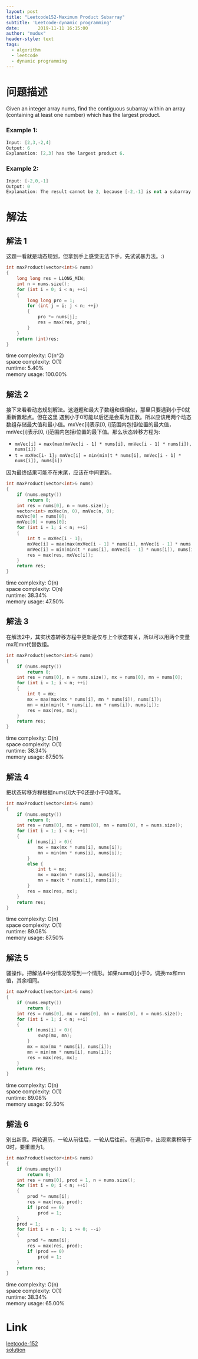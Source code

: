 ```yaml
---
layout: post
title: "Leetcode152-Maximum Product Subarray"
subtitle: 'Leetcode-dynamic programming'
date:       2019-11-11 16:15:00
author: "mudux"
header-style: text
tags:
  - algorithm
  - leetcode
  - dynamic programming
---
```


# 问题描述
Given an integer array nums, find the contiguous subarray within an array (containing at least one number) which has the largest product.
### Example 1:
```c++
Input: [2,3,-2,4]
Output: 6
Explanation: [2,3] has the largest product 6.
```
### Example 2:
```c++
Input: [-2,0,-1]
Output: 0
Explanation: The result cannot be 2, because [-2,-1] is not a subarray.
```

# 解法
## 解法 1
这题一看就是动态规划，但拿到手上感觉无法下手，先试试暴力法。:)
```c++
int maxProduct(vector<int>& nums)
{
	long long res = LLONG_MIN;
	int n = nums.size();
	for (int i = 0; i < n; ++i)
	{
		long long pro = 1;
		for (int j = i; j < n; ++j)
		{
			pro *= nums[j];
			res = max(res, pro);
		}
	}
	return (int)res;
}
```
time complexity: O(n^2)  
space complexity: O(1)  
runtime: 5.40%  
memory usage: 100.00%  

## 解法 2
接下来看看动态规划解法。这道题和最大子数组和很相似，那里只要遇到小于0就重新置起点。但在这里
遇到小于0可能以后还是会乘为正数。所以应该用两个动态数组存储最大值和最小值。mxVec[i]表示[0, i]范围内包括i位置的最大值，mnVec[i]表示[0, i]范围内包括i位置的最下值。那么状态转移方程为:
- ``mxVec[i] = max(max(mxVec[i - 1] * nums[i], mnVec[i - 1] * nums[i]), nums[i])``
- ``t = mxVec[i- 1]; mnVec[i] = min(min(t * nums[i], mnVec[i - 1] * nums[i]), nums[i])``

因为最终结果可能不在末尾，应该在中间更新。
```c++
int maxProduct(vector<int>& nums)
{
	if (nums.empty())
		return 0;
	int res = nums[0], n = nums.size();
	vector<int> mxVec(n, 0), mnVec(n, 0);
	mxVec[0] = nums[0];
	mnVec[0] = nums[0];
	for (int i = 1; i < n; ++i)
	{
		int t = mxVec[i - 1];
		mxVec[i] = max(max(mxVec[i - 1] * nums[i], mnVec[i - 1] * nums[i]), nums[i]);
		mnVec[i] = min(min(t * nums[i], mnVec[i - 1] * nums[i]), nums[i]);
		res = max(res, mxVec[i]);
	}
	return res;
}
```
time complexity: O(n)  
space complexity: O(n)  
runtime: 38.34%  
memory usage: 47.50% 

## 解法 3
在解法2中，其实状态转移方程中更新是仅与上个状态有关，所以可以用两个变量mx和mn代替数组。
```c++
int maxProduct(vector<int>& nums)
{
	if (nums.empty())
		return 0;
	int res = nums[0], n = nums.size(), mx = nums[0], mn = nums[0];
	for (int i = 1; i < n; ++i)
	{
		int t = mx;
		mx = max(max(mx * nums[i], mn * nums[i]), nums[i]);
		mn = min(min(t * nums[i], mn * nums[i]), nums[i]);
		res = max(res, mx);
	}
	return res;
}
```
time complexity: O(n)  
space complexity: O(1)  
runtime: 38.34%  
memory usage: 87.50%  

## 解法 4
把状态转移方程根据nums[i]大于0还是小于0改写。
```c++
int maxProduct(vector<int>& nums)
{
	if (nums.empty())
		return 0;
	int res = nums[0], mx = nums[0], mn = nums[0], n = nums.size();
	for (int i = 1; i < n; ++i)
	{
		if (nums[i] > 0){
			mx = max(mx * nums[i], nums[i]);
			mn = min(mn * nums[i], nums[i]);
		}
		else {
			int t = mx;
			mx = max(mn * nums[i], nums[i]);
			mn = max(t * nums[i], nums[i]);
		}
		res = max(res, mx);
	}
	return res;
}
```
time complexity: O(n)  
space complexity: O(1)  
runtime: 89.08%  
memory usage: 87.50%  

## 解法 5
骚操作。把解法4中分情况改写到一个情形。如果nums[i]小于0，调换mx和mn值，其余相同。
```c++
int maxProduct(vector<int>& nums)
{
	if (nums.empty())
		return 0;
	int res = nums[0], mx = nums[0], mn = nums[0], n = nums.size();
	for (int i = 1; i < n; ++i)
	{
		if (nums[i] < 0){
			swap(mx, mn);
		}
		mx = max(mx * nums[i], nums[i]);
		mn = min(mn * nums[i], nums[i]);
		res = max(res, mx);
	}
	return res;
}
```
time complexity: O(n)  
space complexity: O(1)  
runtime: 89.08%  
memory usage: 92.50%  

## 解法 6
别出新意。两轮遍历，一轮从前往后，一轮从后往前。在遍历中，出现累乘积等于0时，要重置为1。
```c++
int maxProduct(vector<int>& nums)
{
	if (nums.empty())
		return 0;
	int res = nums[0], prod = 1, n = nums.size();
	for (int i = 0; i < n; ++i)
	{
		prod *= nums[i];
		res = max(res, prod);
		if (prod == 0)
			prod = 1;
	}
	prod = 1;
	for (int i = n - 1; i >= 0; --i)
	{
		prod *= nums[i];
		res = max(res, prod);
		if (prod == 0)
			prod = 1;
	}
	return res;
}
```
time complexity: O(n)  
space complexity: O(1)  
runtime: 38.34%  
memory usage: 65.00%  

# Link
[leetcode-152](https://leetcode.com/problems/maximum-product-subarray/)  
[solution](https://www.cnblogs.com/grandyang/p/4028713.html)  